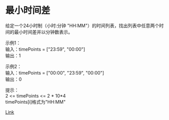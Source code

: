 <h1>最小时间差</h1>

给定一个24小时制（小时:分钟 "HH:MM"）的时间列表，找出列表中任意两个时间的最小时间差并以分钟数表示。</br>

示例1：</br>
输入：timePoints = ["23:59", "00:00"]</br>
输出：1</br>

示例2：</br>
输入：timePoints = ["00:00", "23:59", "00:00"]</br>
输出：0</br>

提示：</br>
2 <= timePoints <= 2 * 10*4</br>
timePoints[i]格式为"HH:MM"</br>

[Link](https://leetcode-cn.com/problems/minimum-time-difference/)